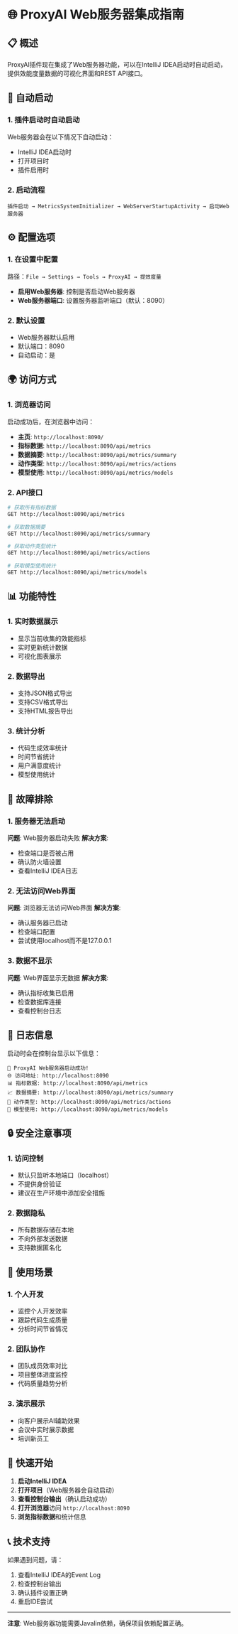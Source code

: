 # 🌐 ProxyAI Web服务器集成指南

## 📋 概述

ProxyAI插件现在集成了Web服务器功能，可以在IntelliJ IDEA启动时自动启动，提供效能度量数据的可视化界面和REST API接口。

## 🚀 自动启动

### 1. 插件启动时自动启动
Web服务器会在以下情况下自动启动：
- IntelliJ IDEA启动时
- 打开项目时
- 插件启用时

### 2. 启动流程
```
插件启动 → MetricsSystemInitializer → WebServerStartupActivity → 启动Web服务器
```

## ⚙️ 配置选项

### 1. 在设置中配置
路径：`File → Settings → Tools → ProxyAI → 提效度量`

- **启用Web服务器**: 控制是否启动Web服务器
- **Web服务器端口**: 设置服务器监听端口（默认：8090）

### 2. 默认设置
- Web服务器默认启用
- 默认端口：8090
- 自动启动：是

## 🌍 访问方式

### 1. 浏览器访问
启动成功后，在浏览器中访问：
- **主页**: `http://localhost:8090/`
- **指标数据**: `http://localhost:8090/api/metrics`
- **数据摘要**: `http://localhost:8090/api/metrics/summary`
- **动作类型**: `http://localhost:8090/api/metrics/actions`
- **模型使用**: `http://localhost:8090/api/metrics/models`

### 2. API接口
```bash
# 获取所有指标数据
GET http://localhost:8090/api/metrics

# 获取数据摘要
GET http://localhost:8090/api/metrics/summary

# 获取动作类型统计
GET http://localhost:8090/api/metrics/actions

# 获取模型使用统计
GET http://localhost:8090/api/metrics/models
```

## 📊 功能特性

### 1. 实时数据展示
- 显示当前收集的效能指标
- 实时更新统计数据
- 可视化图表展示

### 2. 数据导出
- 支持JSON格式导出
- 支持CSV格式导出
- 支持HTML报告导出

### 3. 统计分析
- 代码生成效率统计
- 时间节省统计
- 用户满意度统计
- 模型使用统计

## 🔧 故障排除

### 1. 服务器无法启动
**问题**: Web服务器启动失败
**解决方案**:
- 检查端口是否被占用
- 确认防火墙设置
- 查看IntelliJ IDEA日志

### 2. 无法访问Web界面
**问题**: 浏览器无法访问Web界面
**解决方案**:
- 确认服务器已启动
- 检查端口配置
- 尝试使用localhost而不是127.0.0.1

### 3. 数据不显示
**问题**: Web界面显示无数据
**解决方案**:
- 确认指标收集已启用
- 检查数据库连接
- 查看控制台日志

## 📝 日志信息

启动时会在控制台显示以下信息：
```
🎉 ProxyAI Web服务器启动成功!
🌐 访问地址: http://localhost:8090
📊 指标数据: http://localhost:8090/api/metrics
📈 数据摘要: http://localhost:8090/api/metrics/summary
🔧 动作类型: http://localhost:8090/api/metrics/actions
🤖 模型使用: http://localhost:8090/api/metrics/models
```

## 🔒 安全注意事项

### 1. 访问控制
- 默认只监听本地端口（localhost）
- 不提供身份验证
- 建议在生产环境中添加安全措施

### 2. 数据隐私
- 所有数据存储在本地
- 不向外部发送数据
- 支持数据匿名化

## 🎯 使用场景

### 1. 个人开发
- 监控个人开发效率
- 跟踪代码生成质量
- 分析时间节省情况

### 2. 团队协作
- 团队成员效率对比
- 项目整体进度监控
- 代码质量趋势分析

### 3. 演示展示
- 向客户展示AI辅助效果
- 会议中实时展示数据
- 培训新员工

## 🚀 快速开始

1. **启动IntelliJ IDEA**
2. **打开项目**（Web服务器会自动启动）
3. **查看控制台输出**（确认启动成功）
4. **打开浏览器**访问 `http://localhost:8090`
5. **浏览指标数据**和统计信息

## 📞 技术支持

如果遇到问题，请：
1. 查看IntelliJ IDEA的Event Log
2. 检查控制台输出
3. 确认插件设置正确
4. 重启IDE尝试

---

**注意**: Web服务器功能需要Javalin依赖，确保项目依赖配置正确。
